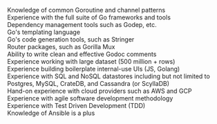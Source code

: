 
Knowledge of common Goroutine and channel patterns  
Experience with the full suite of Go frameworks and tools  
Dependency management tools such as Godep, etc.  
Go's templating language  
Go's code generation tools, such as Stringer  
Router packages, such as Gorilla Mux  
Ability to write clean and effective Godoc comments  
Experience working with large dataset (500 million + rows)  
Experience building boilerplate internal-use UIs (JS, Golang)  
Experience with SQL and NoSQL datastores including but not limited to Postgres, MySQL, CrateDB, and Cassandra (or ScyllaDB)  
Hand-on experience with cloud providers such as AWS and GCP  
Experience with agile software development methodology  
Experience with Test Driven Development (TDD)  
Knowledge of Ansible is a plus